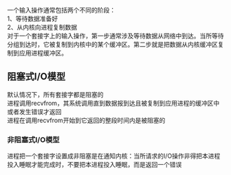 一个输入操作通常包括两个不同的阶段：  
1、等待数据准备好  
2、从内核向进程复制数据  
对于一个套接字上的输入操作，第一步通常涉及等待数据从网络中到达。当所等待分组到达时，它被复制到内核中的某个缓冲区。第二步就是把数据从内核缓冲区复制到应用进程缓冲区。
## 阻塞式I/O模型
默认情况下，所有套接字都是阻塞的   
进程调用recvfrom，其系统调用直到数据报到达且被复制到应用进程的缓冲区中或者发生错误才返回  
进程在调用recvfrom开始到它返回的整段时间内是被阻塞的  
### 非阻塞式I/O模型
进程把一个套接字设置成非阻塞是在通知内核：当所请求的I/O操作非得把本进程投入睡眠才能完成时，不要把本进程投入睡眠，而是返回一个错误
